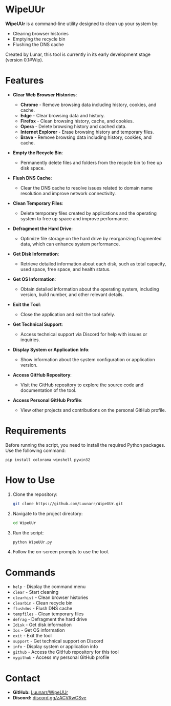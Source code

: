 
#                 WipeUUr


**WipeUUr** is a command-line utility designed to clean up your system by:
- Clearing browser histories
- Emptying the recycle bin
- Flushing the DNS cache

Created by Lunar, this tool is currently in its early development stage (version 0.1#Wip).

# Features

- **Clear Web Browser Histories**:
  - **Chrome** - Remove browsing data including history, cookies, and cache.
  - **Edge** - Clear browsing data and history.
  - **Firefox** - Clean browsing history, cache, and cookies.
  - **Opera** - Delete browsing history and cached data.
  - **Internet Explorer** - Erase browsing history and temporary files.
  - **Brave** - Remove browsing data including history, cookies, and cache.

- **Empty the Recycle Bin**:
  - Permanently delete files and folders from the recycle bin to free up disk space.

- **Flush DNS Cache**:
  - Clear the DNS cache to resolve issues related to domain name resolution and improve network connectivity.

- **Clean Temporary Files**:
  - Delete temporary files created by applications and the operating system to free up space and improve performance.

- **Defragment the Hard Drive**:
  - Optimize file storage on the hard drive by reorganizing fragmented data, which can enhance system performance.

- **Get Disk Information**:
  - Retrieve detailed information about each disk, such as total capacity, used space, free space, and health status.

- **Get OS Information**:
  - Obtain detailed information about the operating system, including version, build number, and other relevant details.

- **Exit the Tool**:
  - Close the application and exit the tool safely.

- **Get Technical Support**:
  - Access technical support via Discord for help with issues or inquiries.

- **Display System or Application Info**:
  - Show information about the system configuration or application version.

- **Access GitHub Repository**:
  - Visit the GitHub repository to explore the source code and documentation of the tool.

- **Access Personal GitHub Profile**:
  - View other projects and contributions on the personal GitHub profile.

# Requirements
Before running the script, you need to install the required Python packages. Use the following command:

    pip install colorama winshell pywin32

# How to Use
1. Clone the repository:

    ```bash
    git clone https://github.com/Luunarr/WipeUUr.git
    ```

2. Navigate to the project directory:

    ```bash
    cd WipeUUr
    ```

3. Run the script:

    ```bash
    python WipeUUr.py
    ```

4. Follow the on-screen prompts to use the tool.

# Commands
- `help`      - Display the command menu
- `clear`     - Start cleaning
- `clearhist` - Clean browser histories
- `clearbin`  - Clean recycle bin
- `flushdns`  - Flush DNS cache
- `tempfiles` - Clean temporary files
- `defrag`    - Defragment the hard drive
- `Idisk`     - Get disk information
- `Ios`       - Get OS information
- `exit`      - Exit the tool
- `support`   - Get technical support on Discord
- `info`      - Display system or application info
- `github`    - Access the GitHub repository for this tool
- `mygithub`  - Access my personal GitHub profile

# Contact
- **GitHub:** [Luunarr/WipeUUr](https://github.com/Luunarr/WipeUUr)
- **Discord:** [discord.gg/zACVRwCSve](https://discord.gg/zACVRwCSve)

